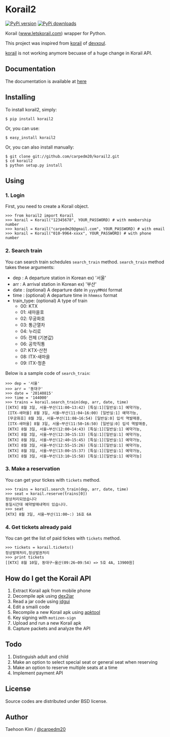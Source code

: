 Korail2
=======

[![PyPi version](https://pypip.in/v/korail2/badge.png)](https://crate.io/packages/korail2/)
[![PyPi downloads](https://pypip.in/d/korail2/badge.png)](https://crate.io/packages/korail2/)

Korail (www.letskorail.com) wrapper for Python.

This project was inspired from [korail](https://github.com/devxoul/korail) of [devxoul](https://github.com/devxoul).

[korail](https://github.com/devxoul/korail) is not working anymore becuase of a huge change in Korail API.


Documentation
-------------

The documentation is available at [here](http://carpedm20.github.io/korail2/)


Installing
----------

To install korail2, simply:

    $ pip install korail2

Or, you can use:

    $ easy_install korail2

Or, you can also install manually:

    $ git clone git://github.com/carpedm20/korail2.git
    $ cd korail2
    $ python setup.py install

Using
-----

### 1. Login ###

First, you need to create a Korail object.

    >>> from korail2 import Korail
    >>> korail = Korail("12345678", YOUR_PASSWORD) # with membership number
    >>> korail = Korail("carpedm20@gmail.com", YOUR_PASSWORD) # with email
    >>> korail = Korail("010-9964-xxxx", YOUR_PASSWORD) # with phone number

### 2. Search train ###

You can search train schedules `search_train` method. `search_train` method takes these arguments:

- dep : A departure station in Korean  ex) '서울'
- arr : A arrival station in Korean  ex) '부산'
- date : (optional) A departure date in `yyyyMMdd` format
- time : (optional) A departure time in `hhmmss` format
- train_type: (optional) A type of train
    - 00: KTX
    - 01: 새마을호
    - 02: 무궁화호
    - 03: 통근열차
    - 04: 누리로
    - 05: 전체 (기본값)
    - 06: 공학직통
    - 07: KTX-산천
    - 08: ITX-새마을
    - 09: ITX-청춘

Below is a sample code of `search_train`:

    >>> dep = '서울'
    >>> arr = '동대구'
    >>> date = '20140815'
    >>> time = '144000'
    >>> trains = korail.search_train(dep, arr, date, time)
    [[KTX] 8월 3일, 서울~부산(11:00~13:42) [특실:1][일반실:1] 예약가능,
     [ITX-새마을] 8월 3일, 서울~부산(11:04~16:00) [일반실:1] 예약가능,
     [무궁화호] 8월 3일, 서울~부산(11:08~16:54) [일반실:0] 입석 역발매중,
     [ITX-새마을] 8월 3일, 서울~부산(11:50~16:50) [일반실:0] 입석 역발매중,
     [KTX] 8월 3일, 서울~부산(12:00~14:43) [특실:1][일반실:1] 예약가능,
     [KTX] 8월 3일, 서울~부산(12:30~15:13) [특실:1][일반실:1] 예약가능,
     [KTX] 8월 3일, 서울~부산(12:40~15:45) [특실:1][일반실:1] 예약가능,
     [KTX] 8월 3일, 서울~부산(12:55~15:26) [특실:1][일반실:1] 예약가능,
     [KTX] 8월 3일, 서울~부산(13:00~15:37) [특실:1][일반실:1] 예약가능,
     [KTX] 8월 3일, 서울~부산(13:10~15:58) [특실:1][일반실:1] 예약가능]

### 3. Make a reservation ####

You can get your tickes with `tickets` method.

    >>> trains = korail.search_train(dep, arr, date, time)
    >>> seat = korail.reserve(trains[0])
    정상처리되었습니다
    동일시간대 예약발매내역이 있습니다.
    >>> seat
    [KTX] 8월 3일, 서울~부산(11:00~:) 16호 6A

### 4. Get tickets already paid ###

You can get the list of paid tickes with `tickets` method.

    >>> tickets = korail.tickets()
    정상발매처리,정상발권처리
    >>> print tickets
    [[KTX] 8월 10일, 동대구~울산(09:26~09:54) => 5호 4A, 13900원]


How do I get the Korail API
---------------------------

1. Extract Korail apk from mobile phone
2. Decompile apk using [dex2jar](https://code.google.com/p/dex2jar/)
3. Read a jar code using [jdgui](http://jd.benow.ca/)
4. Edit a smaili code
5. Recompile a new Korail apk using [apktool](https://code.google.com/p/android-apktool/)
6. Key signing with `motizen-sign`
7. Upload and run a new Korail apk
8. Capture packets and analyze the API


Todo
----

1. Distinguish adult and child
2. Make an option to select special seat or general seat when reserving
3. Make an option to reserve multiple seats at a time
4. Implement payment API


License
-------

Source codes are distributed under BSD license.


Author
------

Taehoon Kim / [@carpedm20](http://carpedm20.github.io/about/)
